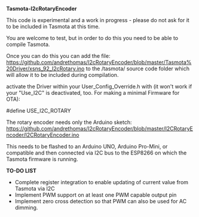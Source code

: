 **Tasmota-I2cRotaryEncoder**

This code is experimental and a work in progress - please do not ask for it to be included in Tasmota at this time.

You are welcome to test, but in order to do this you need to be able to compile Tasmota.

Once you can do this you can add the file:
https://github.com/andrethomas/I2cRotaryEncoder/blob/master/Tasmota%20Driver/xsns_92_I2cRotary.ino
to the /tasmota/ source code folder which will allow it to be included during compilation.

activate the Driver within your User_Config_Override.h with (it won't work if your "Use_I2C" is deactivated, too. For making a minimal Firmware for OTA):

#define USE_I2C_ROTARY

The rotary encoder needs only the Arduino sketch:
https://github.com/andrethomas/I2cRotaryEncoder/blob/master/I2CRotaryEncoder/I2CRotaryEncoder.ino

This needs to be flashed to an Arduino UNO, Arduino Pro-Mini, or compatible and then connected via I2C bus to the ESP8266 on which the Tasmota firmware is running.

**TO-DO LIST**

- Complete register integration to enable updating of current value from Tasmota via I2C
- Implement PWM support on at least one PWM capable output pin
- Implement zero cross detection so that PWM can also be used for AC dimming.

